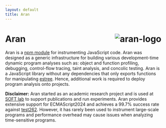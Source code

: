 ```yaml
---
layout: default
title: Aran
---
```


# Aran <img src="{{ '/assets/aran.png' | relative_url }}" align="right" alt="aran-logo" title="Aran Linvail, the shadow master"/>

Aran is a [npm module](https://www.npmjs.com/package/aran) for instrumenting JavaScript code. Aran was designed as a generic infrastructure for building various development-time dynamic program analyses such as: object and function profiling, debugging, control-flow tracing, taint analysis, and concolic testing. Aran is a JavaScript library without any dependencies that only exports functions for manipulating [estree](https://github.com/estree/estree). Hence, additional work is required to deploy program analysis onto projects.

**Disclaimer:** Aran started as an academic research project and is used at [SOFT lab](http://soft.vub.ac.be/soft/) to support publications and run experiments. Aran provides extensive support for ECMAScript2024 and achieves a 99.7% success rate against [test262](https://github.com/tc39/test262). However, it has rarely been used to instrument large-scale programs and performance overhead may cause issues when analyzing time-sensitive programs.
